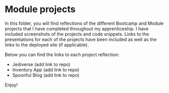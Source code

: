 # Module projects 

In this folder, you will find reflections of the different Bootcamp and Module projects that I have completed throughout my apprenticeship. I have included screenshots of the projects and code snippets. Links to the presentations for each of the projects have been included as well as the links to the deployed site (if applicable).

Below you can find the links to each project reflection:

- Jediverse (add link to repo)
- Inventory App (add link to repo)
- Spoonful Blog (add link to repo)

Enjoy! 

 

<!-- Give overview of each project, what technologies were used, and talk about all demonstrated compentencies

#### show as many screenshots as you can and make it pop! 

### add links to presentations as well -->